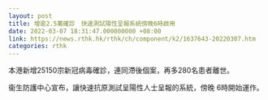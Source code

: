 ```yaml
---
layout: post
title: 增逾2.5萬確診　快速測試陽性呈報系統傍晚6時啟用
date: 2022-03-07 18:31:47.000000000 +08:00
link: https://news.rthk.hk/rthk/ch/component/k2/1637643-20220307.htm
categories: rthk
---
```


本港新增25150宗新冠病毒確診，連同滯後個案，再多280名患者離世。

衞生防護中心宣布，讓快速抗原測試呈陽性人士呈報的系統，傍晚 6時開始運作。
